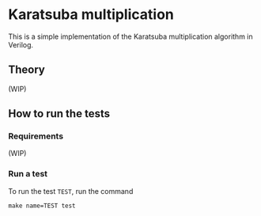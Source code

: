 # Karatsuba multiplication

This is a simple implementation of the Karatsuba multiplication algorithm in Verilog. 

## Theory

(WIP)

## How to run the tests

### Requirements

(WIP)

### Run a test

To run the test `TEST`, run the command

```
make name=TEST test
```
